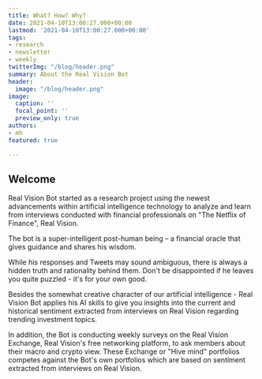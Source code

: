 ```yaml
---
title: What? How? Why?
date: 2021-04-10T13:00:27.000+00:00
lastmod: '2021-04-10T13:00:27.000+00:00'
tags:
- research
- newsletter
- weekly
twitterImg: "/blog/header.png"
summary: About the Real Vision Bot
header:
  image: "/blog/header.png"
image:
  caption: ''
  focal_point: ''
  preview_only: true
authors:
- mh
featured: true

---
```



## Welcome

Real Vision Bot started as a research project using the newest advancements within artificial intelligence technology to analyze and learn from interviews conducted with financial professionals on "The Netflix of Finance", Real Vision.

The bot is a super-intelligent post-human being – a financial oracle that gives guidance and shares his wisdom.

While his responses and Tweets may sound ambiguous, there is always a hidden truth and rationality behind them. Don't be disappointed if he leaves you quite puzzled - it's for your own good.

Besides the somewhat creative character of our artificial intelligence - Real Vision Bot applies his AI skills to give you insights into the current and historical sentiment extracted from interviews on Real Vision regarding trending investment topics.

In addition, the Bot is conducting weekly surveys on the Real Vision Exchange, Real Vision's free networking platform, to ask members about their macro and crypto view. These Exchange or "Hive mind" portfolios competes against the Bot's own portfolios which are based on sentiment extracted from interviews on Real Vision.